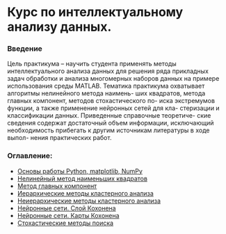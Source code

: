 
# Курс по интеллектуальному анализу данных. 

### Введение
Цель практикума – научить студента применять методы интеллектуального
анализа данных для решения ряда прикладных задач обработки и анализа
многомерных наборов данных на примере использования среды MATLAB.
Тематика практикума охватывает алгоритмы нелинейного метода наимень-
ших квадратов, метода главных компонент, методов стохастического по-
иска экстремумов функции, а также применение нейронных сетей для кла-
стеризации и классификации данных. Приведенные справочные теоретиче-
ские сведения содержат достаточный объем информации, исключающий
необходимость прибегать к другим источникам литературы в ходе выпол-
нения практических работ.



### Оглавление:

* [Основы работы Python, matplotlib, NumPy ](Task1)
* [Нелинейный метод наименьших квадратов](Task2)
* [Метод главных компонент](Task3)
* [Иерархические методы кластерного анализа](Task4)
* [Неиерархические методы кластерного анализа](Task5)
* [Нейронные сети. Слой Кохонена](Task6)
* [Нейронные сети. Карты Кохонена](Task7)
* [Стохастические методы поиска](Task8)

